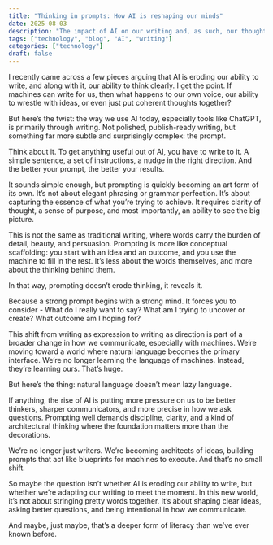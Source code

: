 ```yaml
---
title: "Thinking in prompts: How AI is reshaping our minds"
date: 2025-08-03
description: "The impact of AI on our writing and, as such, our thought process."
tags: ["technology", "blog", "AI", "writing"]
categories: ["technology"]
draft: false
---
```


I recently came across a few pieces arguing that AI is eroding our ability to write, and along with it, our ability to think clearly. I get the point. If machines can write for us, then what happens to our own voice, our ability to wrestle with ideas, or even just put coherent thoughts together?

But here’s the twist: the way we use AI today, especially tools like ChatGPT, is primarily through writing. Not polished, publish-ready writing, but something far more subtle and surprisingly complex: the prompt.

Think about it. To get anything useful out of AI, you have to write to it. A simple sentence, a set of instructions, a nudge in the right direction. And the better your prompt, the better your results.

It sounds simple enough, but prompting is quickly becoming an art form of its own. It’s not about elegant phrasing or grammar perfection. It’s about capturing the essence of what you’re trying to achieve. It requires clarity of thought, a sense of purpose, and most importantly, an ability to see the big picture.

This is not the same as traditional writing, where words carry the burden of detail, beauty, and persuasion. Prompting is more like conceptual scaffolding: you start with an idea and an outcome, and you use the machine to fill in the rest. It’s less about the words themselves, and more about the thinking behind them.

In that way, prompting doesn’t erode thinking, it reveals it.

Because a strong prompt begins with a strong mind. It forces you to consider - What do I really want to say? What am I trying to uncover or create? What outcome am I hoping for?

This shift from writing as expression to writing as direction is part of a broader change in how we communicate, especially with machines. We’re moving toward a world where natural language becomes the primary interface. We’re no longer learning the language of machines. Instead, they’re learning ours. That’s huge.

But here’s the thing: natural language doesn’t mean lazy language.

If anything, the rise of AI is putting more pressure on us to be better thinkers, sharper communicators, and more precise in how we ask questions. Prompting well demands discipline, clarity, and a kind of architectural thinking where the foundation matters more than the decorations.

We’re no longer just writers. We’re becoming architects of ideas, building prompts that act like blueprints for machines to execute. And that’s no small shift.

So maybe the question isn’t whether AI is eroding our ability to write, but whether we’re adapting our writing to meet the moment. In this new world, it’s not about stringing pretty words together. It’s about shaping clear ideas, asking better questions, and being intentional in how we communicate.

And maybe, just maybe, that’s a deeper form of literacy than we’ve ever known before.
